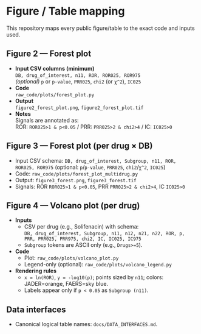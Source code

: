 # Figure / Table mapping

This repository maps every public figure/table to the exact code and inputs used.

## Figure 2 — Forest plot
- **Input CSV columns (minimum)**  
  `DB, drug_of_interest, n11, ROR, ROR025, ROR975`  
  *(optional)* `p` or `p-value`, `PRR025`, `chi2` (or `χ^2`), `IC025`
- **Code**  
  `raw_code/plots/forest_plot.py`
- **Output**  
  `figure2_forest_plot.png`, `figure2_forest_plot.tif`
- **Notes**  
  Signals are annotated as:  
  ROR: `ROR025>1 & p<0.05` / PRR: `PRR025>2 & chi2>4` / IC: `IC025>0`

## Figure 3 — Forest plot (per drug × DB)
- Input CSV schema: `DB, drug_of_interest, Subgroup, n11, ROR, ROR025, ROR975` (optional: `p`/`p-value`, `PRR025`, `chi2`/`χ^2`, `IC025`)
- Code: `raw_code/plots/forest_plot_multidrug.py`
- Output: `figure3_forest.png`, `figure3_forest.tif`
- Signals: ROR `ROR025>1 & p<0.05`, PRR `PRR025>2 & chi2>4`, IC `IC025>0`


## Figure 4 — Volcano plot (per drug)
- **Inputs**
  - CSV per drug (e.g., Solifenacin) with schema:  
    `DB, drug_of_interest, Subgroup, n11, n12, n21, n22, ROR, p, PRR, PRR025, PRR975, chi2, IC, IC025, IC975`
  - `Subgroup` tokens are ASCII only (e.g., `Drugs>=5`).
- **Code**
  - Plot: `raw_code/plots/volcano_plot.py`
  - Legend-only (optional): `raw_code/plots/volcano_legend.py`
- **Rendering rules**
  - `x = ln(ROR)`, `y = -log10(p)`; points sized by `n11`; colors: JADER=orange, FAERS=sky blue.
  - Labels appear only if `p < 0.05` as `Subgroup (n11)`.

## Data interfaces
- Canonical logical table names: `docs/DATA_INTERFACES.md`.
